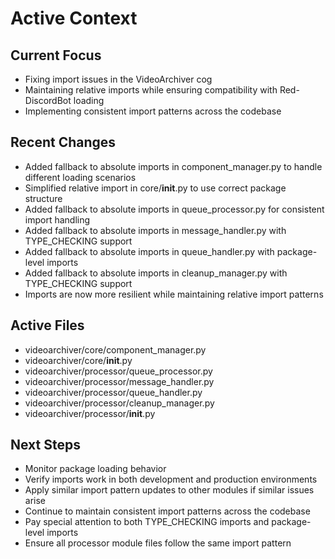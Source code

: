 # Active Context

## Current Focus
- Fixing import issues in the VideoArchiver cog
- Maintaining relative imports while ensuring compatibility with Red-DiscordBot loading
- Implementing consistent import patterns across the codebase

## Recent Changes
- Added fallback to absolute imports in component_manager.py to handle different loading scenarios
- Simplified relative import in core/__init__.py to use correct package structure
- Added fallback to absolute imports in queue_processor.py for consistent import handling
- Added fallback to absolute imports in message_handler.py with TYPE_CHECKING support
- Added fallback to absolute imports in queue_handler.py with package-level imports
- Added fallback to absolute imports in cleanup_manager.py with TYPE_CHECKING support
- Imports are now more resilient while maintaining relative import patterns

## Active Files
- videoarchiver/core/component_manager.py
- videoarchiver/core/__init__.py
- videoarchiver/processor/queue_processor.py
- videoarchiver/processor/message_handler.py
- videoarchiver/processor/queue_handler.py
- videoarchiver/processor/cleanup_manager.py
- videoarchiver/processor/__init__.py

## Next Steps
- Monitor package loading behavior
- Verify imports work in both development and production environments
- Apply similar import pattern updates to other modules if similar issues arise
- Continue to maintain consistent import patterns across the codebase
- Pay special attention to both TYPE_CHECKING imports and package-level imports
- Ensure all processor module files follow the same import pattern
